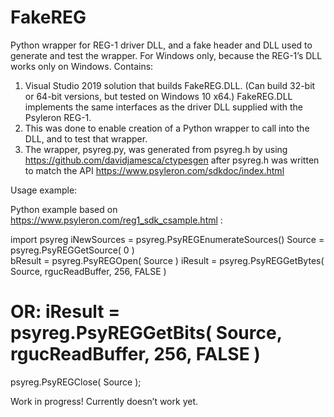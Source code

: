 # FakeREG

Python wrapper for REG-1 driver DLL, and a fake header and DLL used to generate and test the wrapper. For Windows only, because the REG-1’s DLL works only on Windows.
Contains:
1. Visual Studio 2019 solution that builds FakeREG.DLL. (Can build 32-bit or 64-bit versions, but tested on Windows 10 x64.)  FakeREG.DLL implements the same interfaces as the driver DLL supplied with the Psyleron REG-1.
2. This was done to enable creation of a Python wrapper to call into the DLL, and to test that wrapper.
3. The wrapper, psyreg.py, was generated from psyreg.h by using https://github.com/davidjamesca/ctypesgen after psyreg.h was written to match the API https://www.psyleron.com/sdkdoc/index.html

Usage example:

Python example based on https://www.psyleron.com/reg1_sdk_csample.html :

  import psyreg
  iNewSources = psyreg.PsyREGEnumerateSources()
  Source = psyreg.PsyREGGetSource( 0 )    
  bResult = psyreg.PsyREGOpen( Source )
  iResult = psyreg.PsyREGGetBytes( Source, rgucReadBuffer, 256, FALSE )
  # OR: iResult = psyreg.PsyREGGetBits( Source, rgucReadBuffer, 256, FALSE )
  psyreg.PsyREGClose( Source );

Work in progress! Currently doesn’t work yet.
